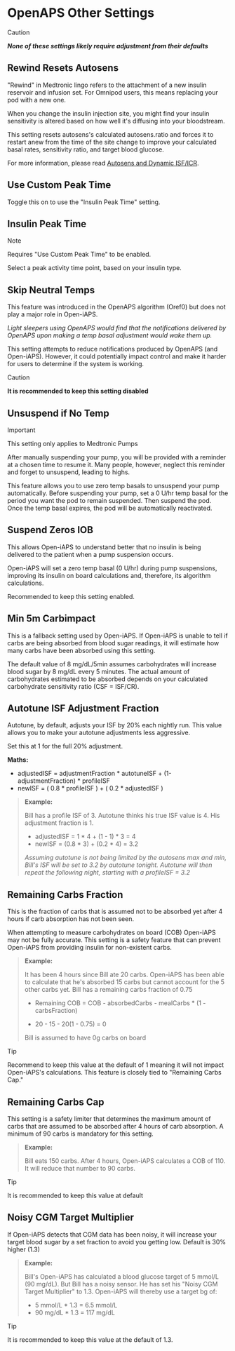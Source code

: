 # OpenAPS Other Settings
>[!CAUTION]
>***None of these settings likely require adjustment from their defaults***

## Rewind Resets Autosens
"Rewind" in Medtronic lingo refers to the attachment of a new insulin reservoir and infusion set. For Omnipod users, this means replacing your pod with a new one.

When you change the insulin injection site, you might find your insulin sensitivity is altered based on how well it's diffusing into your bloodstream. 

This setting resets autosens's calculated autosens.ratio and forces it to restart anew from the time of the site change to improve your calculated basal rates, sensitivity ratio, and target blood glucose.

For more information, please read [Autosens and Dynamic ISF/ICR](../concepts/autosens-dynamic.md).

## Use Custom Peak Time
Toggle this on to use the "Insulin Peak Time" setting.

## Insulin Peak Time
>[!NOTE]
>Requires "Use Custom Peak Time" to be enabled.

Select a peak activity time point, based on your insulin type.

## Skip Neutral Temps
This feature was introduced in the OpenAPS algorithm (Oref0) but does not play a major role in Open-iAPS. 

_Light sleepers using OpenAPS would find that the notifications delivered by OpenAPS upon making a temp basal adjustment would wake them up._

This setting attempts to reduce notifications produced by OpenAPS (and Open-iAPS). However, it could potentially impact control and make it harder for users to determine if the system is working.

>[!CAUTION]
>**It is recommended to keep this setting disabled**

## Unsuspend if No Temp
>[!IMPORTANT]
>This setting only applies to Medtronic Pumps

After manually suspending your pump, you will be provided with a reminder at a chosen time to resume it. Many people, however, neglect this reminder and forget to unsuspend, leading to highs.

This feature allows you to use zero temp basals to unsuspend your pump automatically. Before suspending your pump, set a 0 U/hr temp basal for the period you want the pod to remain suspended. Then suspend the pod. Once the temp basal expires, the pod will be automatically reactivated.

## Suspend Zeros IOB
This allows Open-iAPS to understand better that no insulin is being delivered to the patient when a pump suspension occurs.

Open-iAPS will set a zero temp basal (0 U/hr) during pump suspensions, improving its insulin on board calculations and, therefore, its algorithm calculations.

Recommended to keep this setting enabled.

## Min 5m Carbimpact
This is a fallback setting used by Open-iAPS. If Open-iAPS is unable to tell if carbs are being absorbed from blood sugar readings, it will estimate how many carbs have been absorbed using this setting.

The default value of 8 mg/dL/5min assumes carbohydrates will increase blood sugar by 8 mg/dL every 5 minutes. The actual amount of carbohydrates estimated to be absorbed depends on your calculated carbohydrate sensitivity ratio (CSF = ISF/CR).

## Autotune ISF Adjustment Fraction
Autotune, by default, adjusts your ISF by 20% each nightly run. This value allows you to make your autotune adjustments less aggressive.

Set this at 1 for the full 20% adjustment.

**Maths:**

- adjustedISF = adjustmentFraction * autotuneISF + (1-adjustmentFraction) * profileISF
- newISF = ( 0.8 * profileISF ) + ( 0.2 * adjustedISF )

>**Example:**
>
>Bill has a profile ISF of 3. Autotune thinks his true ISF value is 4. His adjustment fraction is 1.
>
>- adjustedISF = 1 * 4 + (1 - 1) * 3 = 4
>- newISF = (0.8 * 3) + (0.2 * 4) = 3.2
>
>_Assuming autotune is not being limited by the autosens max and min, Bill's ISF will be set to 3.2 by autotune tonight. Autotune will then repeat the following night, starting with a profileISF = 3.2_

## Remaining Carbs Fraction
This is the fraction of carbs that is assumed not to be absorbed yet after 4 hours if carb absorption has not been seen. 

When attempting to measure carbohydrates on board (COB) Open-iAPS may not be fully accurate. This setting is a safety feature that can prevent Open-iAPS from providing insulin for non-existent carbs.

>**Example:**
>
>It has been 4 hours since Bill ate 20 carbs. Open-iAPS has been able to calculate that he's absorbed 15 carbs but cannot account for the 5 other carbs yet. Bill has a remaining carbs fraction of 0.75
>
>- Remaining COB = COB - absorbedCarbs - mealCarbs * (1 - carbsFraction)
>
>- 20 - 15 - 20(1 - 0.75) = 0 
>
>Bill is assumed to have 0g carbs on board

>[!TIP]
>Recommend to keep this value at the default of 1 meaning it will not impact Open-iAPS's calculations. This feature is closely tied to "Remaining Carbs Cap."

## Remaining Carbs Cap
This setting is a safety limiter that determines the maximum amount of carbs that are assumed to be absorbed after 4 hours of carb absorption. A minimum of 90 carbs is mandatory for this setting.

>**Example:**
>
>Bill eats 150 carbs. After 4 hours, Open-iAPS calculates a COB of 110. It will reduce that number to 90 carbs.

>[!TIP]
>It is recommended to keep this value at default

## Noisy CGM Target Multiplier
If Open-iAPS detects that CGM data has been noisy, it will increase your target blood sugar by a set fraction to avoid you getting low. Default is 30% higher (1.3)

>**Example:** 
>
>Bill's Open-iAPS has calculated a blood glucose target of 5 mmol/L (90 mg/dL). But Bill has a noisy sensor. He has set his "Noisy CGM Target Multiplier" to 1.3.
>Open-iAPS will thereby use a target bg of:
>
>- 5 mmol/L * 1.3 = 6.5 mmol/L
>- 90 mg/dL * 1.3 = 117 mg/dL

>[!TIP]
>It is recommended to keep this value at the default of 1.3.

